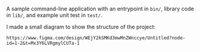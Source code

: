 A sample command-line application with an entrypoint in `bin/`, library code
in `lib/`, and example unit test in `test/`.

I made a small diagram to show the structure of the project:

```https://www.figma.com/design/WEjY2kSMKd3mwMnZWnccye/Untitled?node-id=1-2&t=Mx3Y6LVRgmylCUTa-1```
